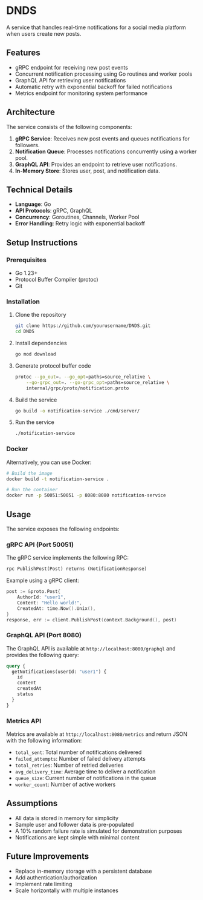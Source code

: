 # DNDS

A service that handles real-time notifications for a social media platform when users create new posts.

## Features

- gRPC endpoint for receiving new post events
- Concurrent notification processing using Go routines and worker pools
- GraphQL API for retrieving user notifications
- Automatic retry with exponential backoff for failed notifications
- Metrics endpoint for monitoring system performance

## Architecture

The service consists of the following components:

1. **gRPC Service**: Receives new post events and queues notifications for followers.
2. **Notification Queue**: Processes notifications concurrently using a worker pool.
3. **GraphQL API**: Provides an endpoint to retrieve user notifications.
4. **In-Memory Store**: Stores user, post, and notification data.

## Technical Details

- **Language**: Go
- **API Protocols**: gRPC, GraphQL
- **Concurrency**: Goroutines, Channels, Worker Pool
- **Error Handling**: Retry logic with exponential backoff

## Setup Instructions

### Prerequisites

- Go 1.23+ 
- Protocol Buffer Compiler (protoc)
- Git

### Installation

1. Clone the repository
   ```bash
   git clone https://github.com/yourusername/DNDS.git
   cd DNDS
   ```

2. Install dependencies
   ```bash
   go mod download
   ```

3. Generate protocol buffer code
   ```bash
   protoc --go_out=. --go_opt=paths=source_relative \
       --go-grpc_out=. --go-grpc_opt=paths=source_relative \
       internal/grpc/proto/notification.proto
   ```

4. Build the service
   ```bash
   go build -o notification-service ./cmd/server/
   ```

5. Run the service
   ```bash
   ./notification-service
   ```

### Docker

Alternatively, you can use Docker:

```bash
# Build the image
docker build -t notification-service .

# Run the container
docker run -p 50051:50051 -p 8080:8080 notification-service
```

## Usage

The service exposes the following endpoints:

### gRPC API (Port 50051)

The gRPC service implements the following RPC:

```protobuf
rpc PublishPost(Post) returns (NotificationResponse)
```

Example using a gRPC client:

```go
post := &proto.Post{
    AuthorId: "user1",
    Content: "Hello world!",
    CreatedAt: time.Now().Unix(),
}
response, err := client.PublishPost(context.Background(), post)
```

### GraphQL API (Port 8080)

The GraphQL API is available at `http://localhost:8080/graphql` and provides the following query:

```graphql
query {
  getNotifications(userId: "user1") {
    id
    content
    createdAt
    status
  }
}
```

### Metrics API

Metrics are available at `http://localhost:8080/metrics` and return JSON with the following information:

- `total_sent`: Total number of notifications delivered
- `failed_attempts`: Number of failed delivery attempts
- `total_retries`: Number of retried deliveries
- `avg_delivery_time`: Average time to deliver a notification
- `queue_size`: Current number of notifications in the queue
- `worker_count`: Number of active workers

## Assumptions

- All data is stored in memory for simplicity
- Sample user and follower data is pre-populated
- A 10% random failure rate is simulated for demonstration purposes
- Notifications are kept simple with minimal content

## Future Improvements

- Replace in-memory storage with a persistent database
- Add authentication/authorization
- Implement rate limiting
- Scale horizontally with multiple instances